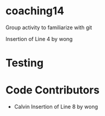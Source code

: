 # coaching14
Group activity to familiarize with git

Insertion of Line 4 by wong
# Testing
# Code Contributors
- Calvin
Insertion of Line 8 by wong
